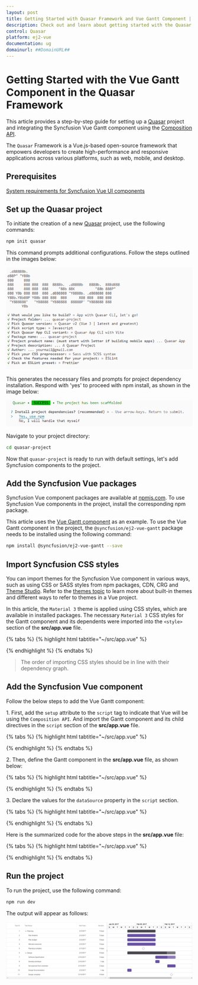 ```yaml
---
layout: post
title: Getting Started with Quasar Framework and Vue Gantt Component | Syncfusion
description: Check out and learn about getting started with the Quasar Framework and Vue Gantt Component of Syncfusion Essential JS 2 and more details.
control: Quasar 
platform: ej2-vue
documentation: ug
domainurl: ##DomainURL##
---
```


# Getting Started with the Vue Gantt Component in the Quasar Framework

This article provides a step-by-step guide for setting up a [Quasar](https://quasar.dev/) project and integrating the Syncfusion Vue Gantt component using the [Composition API](https://vuejs.org/guide/introduction.html#composition-api).

The `Quasar` Framework is a Vue.js-based open-source framework that empowers developers to create high-performance and responsive applications across various platforms, such as web, mobile, and desktop.

## Prerequisites

[System requirements for Syncfusion Vue UI components](../system-requirements)

## Set up the Quasar project

To initiate the creation of a new [Quasar](https://quasar.dev/start/quick-start/) project, use the following commands:

```bash
npm init quasar
```

This command prompts additional configurations. Follow the steps outlined in the images below:

![quasar-setup1](./images/quasar-setup1.png)

This generates the necessary files and prompts for project dependency installation. Respond with 'yes' to proceed with npm install, as shown in the image below:

![quasar-setup2](./images/quasar-setup2.png)

Navigate to your project directory:

```bash
cd quasar-project
```

Now that `quasar-project` is ready to run with default settings, let's add Syncfusion components to the project.

## Add the Syncfusion Vue packages

Syncfusion Vue component packages are available at [npmjs.com](https://www.npmjs.com/search?q=ej2-vue). To use Syncfusion Vue components in the project, install the corresponding npm package.

This article uses the [Vue Gantt component](https://www.syncfusion.com/vue-components/vue-gantt-chart) as an example. To use the Vue Gantt component in the project, the `@syncfusion/ej2-vue-gantt` package needs to be installed using the following command:

```bash
npm install @syncfusion/ej2-vue-gantt --save
```

## Import Syncfusion CSS styles

You can import themes for the Syncfusion Vue component in various ways, such as using CSS or SASS styles from npm packages, CDN, CRG and [Theme Studio](https://ej2.syncfusion.com/vue/documentation/appearance/theme-studio/). Refer to the [themes topic](https://ej2.syncfusion.com/vue/documentation/appearance/theme/) to learn more about built-in themes and different ways to refer to themes in a Vue project.

In this article, the `Material 3` theme is applied using CSS styles, which are available in installed packages. The necessary `Material 3` CSS styles for the Gantt component and its dependents were imported into the `<style>` section of the **src/app.vue** file.

{% tabs %}
{% highlight html tabtitle="~/src/app.vue" %}

<style>
@import "../node_modules/@syncfusion/ej2-base/styles/material3.css";
@import "../node_modules/@syncfusion/ej2-buttons/styles/material3.css";
@import "../node_modules/@syncfusion/ej2-calendars/styles/material3.css";
@import "../node_modules/@syncfusion/ej2-dropdowns/styles/material3.css";
@import "../node_modules/@syncfusion/ej2-inputs/styles/material3.css";
@import "../node_modules/@syncfusion/ej2-navigations/styles/material3.css";
@import "../node_modules/@syncfusion/ej2-popups/styles/material3.css";
@import "../node_modules/@syncfusion/ej2-splitbuttons/styles/material3.css";
@import "../node_modules/@syncfusion/ej2-layouts/styles/material3.css";
@import "../node_modules/@syncfusion/ej2-grids/styles/material3.css";
@import "../node_modules/@syncfusion/ej2-treegrid/styles/material3.css";
@import "../node_modules/@syncfusion/ej2-vue-gantt/styles/material3.css";
</style>

{% endhighlight %}
{% endtabs %}

> The order of importing CSS styles should be in line with their dependency graph.

## Add the Syncfusion Vue component

Follow the below steps to add the Vue Gantt component:

1\. First, add the `setup` attribute to the `script` tag to indicate that Vue will be using the `Composition API`. And import the Gantt component and its child directives in the `script` section of the **src/app.vue** file.

{% tabs %}
{% highlight html tabtitle="~/src/app.vue" %}

<script setup>
   import { GanttComponent as EjsGantt, ColumnsDirective as EColumns, ColumnDirective as EColumn } from '@syncfusion/ej2-vue-gantt';
</script>

{% endhighlight %}
{% endtabs %}
   
2\. Then, define the Gantt component in the **src/app.vue** file, as shown below:

{% tabs %}
{% highlight html tabtitle="~/src/app.vue" %}

<template>
  <ejs-gantt :dataSource='data' :treeColumnIndex='1' child='subtasks' :taskFields= 'taskFields'>
        <e-columns>
            <e-column field='TaskID' headerText='Task ID' textAlign='Right' width=70></e-column>
            <e-column field='TaskName' headerText='Task Name' textAlign='Left' width=200></e-column>
            <e-column field='StartDate' headerText='Start Date' textAlign='Right' format='yMd' width=90></e-column>
            <e-column field='Duration' headerText='Duration' textAlign='Right' width=80></e-column>
       </e-columns>
    </ejs-gantt>
</template>

{% endhighlight %}
{% endtabs %}

3\. Declare the values for the `dataSource` property in the `script` section.

{% tabs %}
{% highlight html tabtitle="~/src/app.vue" %}

<script setup>
    const data = [{
         TaskID: 1,
         TaskName: 'Planning',
         StartDate: new Date('02/03/2017'),
         EndDate: new Date('02/07/2017'),
         Progress: 100,
         Duration: 5,
         subtasks: [
             { TaskID: 2, TaskName: 'Plan timeline', StartDate: new Date('02/03/2017'), EndDate: new Date('02/07/2017'), Duration: 5, Progress: 100,},
             { TaskID: 3, TaskName: 'Plan budget', StartDate: new Date('02/03/2017'), EndDate: new Date('02/07/2017'), Duration: 5, Progress: 100, },
             { TaskID: 4, TaskName: 'Allocate resources', StartDate: new Date('02/03/2017'), EndDate: new Date('02/07/2017'), Duration: 5, Progress: 100, },
             { TaskID: 5, TaskName: 'Planning complete', StartDate: new Date('02/07/2017'), EndDate: new Date('02/07/2017'), Duration: 0, Progress: 0, }
         ]
     },
     {
         TaskID: 6,
         TaskName: 'Design',
         StartDate: new Date('02/10/2017'),
         EndDate: new Date('02/14/2017'),
         Duration: 3,
         Progress: 86,
         subtasks: [
             { TaskID: 7, TaskName: 'Software Specification', StartDate: new Date('02/10/2017'), EndDate: new Date('02/12/2017'), Duration: 3, Progress: 60, },
             { TaskID: 8, TaskName: 'Develop prototype', StartDate: new Date('02/10/2017'), EndDate: new Date('02/12/2017'), duration: 3, Progress: 100,},
             { TaskID: 9, TaskName: 'Get approval from customer', startDate: new Date('02/13/2017'), EndDate: new Date('02/14/2017'), Duration: 2, Progress: 100, },
             { TaskID: 10, TaskName: 'Design Documentation', startDate: new Date('02/13/2017'), endDate: new Date('02/14/2017'), duration: 2, Progress: 100, },
             { TaskID: 11, TaskName: 'Design complete', StartDate: new Date('02/14/2017'), EndDate: new Date('02/14/2017'), Duration: 0, Progress: 0,  }
         ]
     }];
     const taskFields = {
        id: 'TaskID',
        name: 'TaskName',
        startDate: 'StartDate',
        endDate: 'EndDate',
        duration: 'Duration',
        progress: 'Progress',
        child: 'subtasks',
     };
</script>


{% endhighlight %}
{% endtabs %}

Here is the summarized code for the above steps in the **src/app.vue** file:

{% tabs %}
{% highlight html tabtitle="~/src/app.vue" %}
<template>
  <ejs-gantt :dataSource='data' :treeColumnIndex='1' child='subtasks' :taskFields= 'taskFields'>
        <e-columns>
            <e-column field='TaskID' headerText='Task ID' textAlign='Right' width=70></e-column>
            <e-column field='TaskName' headerText='Task Name' textAlign='Left' width=200></e-column>
            <e-column field='StartDate' headerText='Start Date' textAlign='Right' format='yMd' width=90></e-column>
            <e-column field='Duration' headerText='Duration' textAlign='Right' width=80></e-column>
       </e-columns>
    </ejs-gantt>
</template>

<script setup>
    import { GanttComponent as EjsGantt, ColumnsDirective as EColumns, ColumnDirective as EColumn } from '@syncfusion/ej2-vue-gantt';
    const data = [{
         TaskID: 1,
         TaskName: 'Planning',
         StartDate: new Date('02/03/2017'),
         EndDate: new Date('02/07/2017'),
         Progress: 100,
         Duration: 5,
         subtasks: [
             { TaskID: 2, TaskName: 'Plan timeline', StartDate: new Date('02/03/2017'), EndDate: new Date('02/07/2017'), Duration: 5, Progress: 100,},
             { TaskID: 3, TaskName: 'Plan budget', StartDate: new Date('02/03/2017'), EndDate: new Date('02/07/2017'), Duration: 5, Progress: 100, },
             { TaskID: 4, TaskName: 'Allocate resources', StartDate: new Date('02/03/2017'), EndDate: new Date('02/07/2017'), Duration: 5, Progress: 100, },
             { TaskID: 5, TaskName: 'Planning complete', StartDate: new Date('02/07/2017'), EndDate: new Date('02/07/2017'), Duration: 0, Progress: 0, }
         ]
     },
     {
         TaskID: 6,
         TaskName: 'Design',
         StartDate: new Date('02/10/2017'),
         EndDate: new Date('02/14/2017'),
         Duration: 3,
         Progress: 86,
         subtasks: [
             { TaskID: 7, TaskName: 'Software Specification', StartDate: new Date('02/10/2017'), EndDate: new Date('02/12/2017'), Duration: 3, Progress: 60, },
             { TaskID: 8, TaskName: 'Develop prototype', StartDate: new Date('02/10/2017'), EndDate: new Date('02/12/2017'), duration: 3, Progress: 100,},
             { TaskID: 9, TaskName: 'Get approval from customer', startDate: new Date('02/13/2017'), EndDate: new Date('02/14/2017'), Duration: 2, Progress: 100, },
             { TaskID: 10, TaskName: 'Design Documentation', startDate: new Date('02/13/2017'), endDate: new Date('02/14/2017'), duration: 2, Progress: 100, },
             { TaskID: 11, TaskName: 'Design complete', StartDate: new Date('02/14/2017'), EndDate: new Date('02/14/2017'), Duration: 0, Progress: 0,  }
         ]
     }];
     const taskFields = {
        id: 'TaskID',
        name: 'TaskName',
        startDate: 'StartDate',
        endDate: 'EndDate',
        duration: 'Duration',
        progress: 'Progress',
        child: 'subtasks',
     };
</script>

<style>
@import "../node_modules/@syncfusion/ej2-base/styles/material3.css";
@import "../node_modules/@syncfusion/ej2-buttons/styles/material3.css";
@import "../node_modules/@syncfusion/ej2-calendars/styles/material3.css";
@import "../node_modules/@syncfusion/ej2-dropdowns/styles/material3.css";
@import "../node_modules/@syncfusion/ej2-inputs/styles/material3.css";
@import "../node_modules/@syncfusion/ej2-navigations/styles/material3.css";
@import "../node_modules/@syncfusion/ej2-popups/styles/material3.css";
@import "../node_modules/@syncfusion/ej2-splitbuttons/styles/material3.css";
@import "../node_modules/@syncfusion/ej2-layouts/styles/material3.css";
@import "../node_modules/@syncfusion/ej2-grids/styles/material3.css";
@import "../node_modules/@syncfusion/ej2-treegrid/styles/material3.css";
@import "../node_modules/@syncfusion/ej2-vue-gantt/styles/material3.css";
</style>

{% endhighlight %}
{% endtabs %}

## Run the project

To run the project, use the following command:

```bash
npm run dev
```

The output will appear as follows:

![Quasar output](./images/quasar.png)